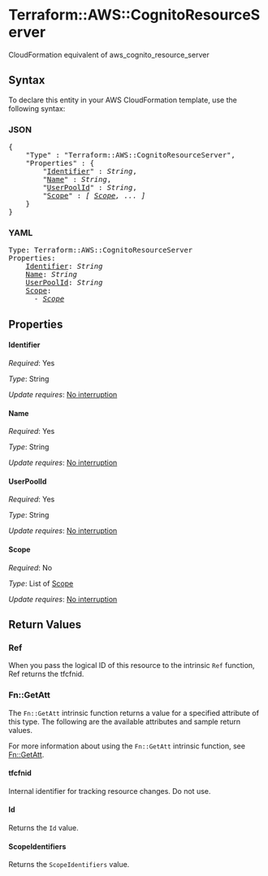 # Terraform::AWS::CognitoResourceServer

CloudFormation equivalent of aws_cognito_resource_server

## Syntax

To declare this entity in your AWS CloudFormation template, use the following syntax:

### JSON

<pre>
{
    "Type" : "Terraform::AWS::CognitoResourceServer",
    "Properties" : {
        "<a href="#identifier" title="Identifier">Identifier</a>" : <i>String</i>,
        "<a href="#name" title="Name">Name</a>" : <i>String</i>,
        "<a href="#userpoolid" title="UserPoolId">UserPoolId</a>" : <i>String</i>,
        "<a href="#scope" title="Scope">Scope</a>" : <i>[ <a href="scope.md">Scope</a>, ... ]</i>
    }
}
</pre>

### YAML

<pre>
Type: Terraform::AWS::CognitoResourceServer
Properties:
    <a href="#identifier" title="Identifier">Identifier</a>: <i>String</i>
    <a href="#name" title="Name">Name</a>: <i>String</i>
    <a href="#userpoolid" title="UserPoolId">UserPoolId</a>: <i>String</i>
    <a href="#scope" title="Scope">Scope</a>: <i>
      - <a href="scope.md">Scope</a></i>
</pre>

## Properties

#### Identifier

_Required_: Yes

_Type_: String

_Update requires_: [No interruption](https://docs.aws.amazon.com/AWSCloudFormation/latest/UserGuide/using-cfn-updating-stacks-update-behaviors.html#update-no-interrupt)

#### Name

_Required_: Yes

_Type_: String

_Update requires_: [No interruption](https://docs.aws.amazon.com/AWSCloudFormation/latest/UserGuide/using-cfn-updating-stacks-update-behaviors.html#update-no-interrupt)

#### UserPoolId

_Required_: Yes

_Type_: String

_Update requires_: [No interruption](https://docs.aws.amazon.com/AWSCloudFormation/latest/UserGuide/using-cfn-updating-stacks-update-behaviors.html#update-no-interrupt)

#### Scope

_Required_: No

_Type_: List of <a href="scope.md">Scope</a>

_Update requires_: [No interruption](https://docs.aws.amazon.com/AWSCloudFormation/latest/UserGuide/using-cfn-updating-stacks-update-behaviors.html#update-no-interrupt)

## Return Values

### Ref

When you pass the logical ID of this resource to the intrinsic `Ref` function, Ref returns the tfcfnid.

### Fn::GetAtt

The `Fn::GetAtt` intrinsic function returns a value for a specified attribute of this type. The following are the available attributes and sample return values.

For more information about using the `Fn::GetAtt` intrinsic function, see [Fn::GetAtt](https://docs.aws.amazon.com/AWSCloudFormation/latest/UserGuide/intrinsic-function-reference-getatt.html).

#### tfcfnid

Internal identifier for tracking resource changes. Do not use.

#### Id

Returns the <code>Id</code> value.

#### ScopeIdentifiers

Returns the <code>ScopeIdentifiers</code> value.

